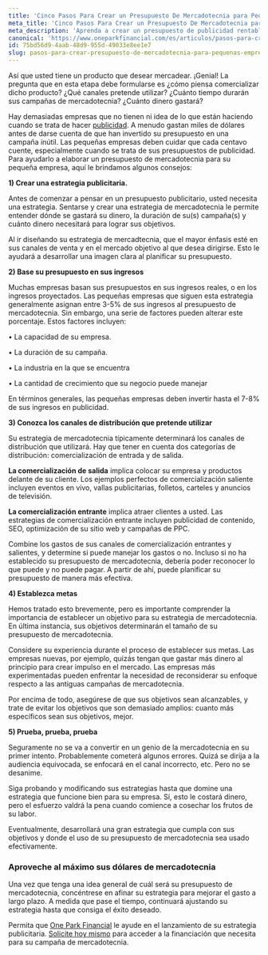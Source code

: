 ```yaml
---
title: 'Cinco Pasos Para Crear un Presupuesto De Mercadotecnia para Pequeñas Empresas'
meta_title: 'Cinco Pasos Para Crear un Presupuesto De Mercadotecnia para Pequeñas Empresas'
meta_description: 'Aprenda a crear un presupuesto de publicidad rentable con esta sencilla guía.'
canonical: 'https://www.oneparkfinancial.com/es/articulos/pasos-para-crear-presupuesto-de-mercadotecnia-para-pequenas-empresas'
id: 75bd56d9-4aab-48d9-955d-49033e8ee1e7
slug: pasos-para-crear-presupuesto-de-mercadotecnia-para-pequenas-empresas
---
```

Así que usted tiene un producto que desear mercadear. ¡Genial! La pregunta que en esta etapa debe formularse es ¿cómo piensa comercializar dicho producto? ¿Qué canales pretende utilizar? ¿Cuánto tiempo durarán sus campañas de mercadotecnia? ¿Cuánto dinero gastará? 

Hay demasiadas empresas que no tienen ni idea de lo que están haciendo cuando se trata de hacer [publicidad](https://www.oneparkfinancial.com/es/articulos/4-errores-cometido-de-mercadontecia). A menudo gastan miles de dólares antes de darse cuenta de que han invertido su presupuesto en una campaña inútil. Las pequeñas empresas deben cuidar que cada centavo cuente, especialmente cuando se trata de sus presupuestos de publicidad.  Para ayudarlo a elaborar un presupuesto de mercadotecnia para su pequeña empresa, aquí le brindamos algunos consejos:

**1)	Crear una estrategia publicitaria.**

Antes de comenzar a pensar en un presupuesto publicitario, usted necesita una estrategia. Sentarse y crear una estrategia de mercadotecnia le permite entender dónde se gastará su dinero, la duración de su(s) campaña(s) y cuánto dinero necesitará para lograr sus objetivos. 

Al ir diseñando su estrategia de mercadtecnia, que el mayor énfasis esté en sus canales de venta y en el mercado objetivo al que desea dirigirse. Esto le ayudará a desarrollar una imagen clara al planificar su presupuesto. 

**2)	Base su presupuesto en sus ingresos**

Muchas empresas basan sus presupuestos en sus ingresos reales, o en los ingresos proyectados. Las pequeñas empresas que siguen esta estrategia generalmente asignan entre 3-5% de sus ingresos al presupuesto de mercadotecnia. Sin embargo, una serie de factores pueden alterar este porcentaje. Estos factores incluyen:

•	La capacidad de su empresa.

•	La duración de su campaña.

•	La industria en la que se encuentra

•	La cantidad de crecimiento que su negocio puede manejar

En términos generales, las pequeñas empresas deben invertir hasta el 7-8% de sus ingresos en publicidad.

**3)	Conozca los canales de distribución que pretende utilizar**

Su estrategia de mercadotecnia típicamente determinará los canales de distribución que utilizará. Hay que tener en cuenta dos categorías de distribución: comercialización de entrada y de salida. 

**La comercialización de salida** implica colocar su empresa y productos delante de su cliente. Los ejemplos perfectos de comercialización saliente incluyen eventos en vivo, vallas publicitarias, folletos, carteles y anuncios de televisión. 

**La comercialización entrante** implica atraer clientes a usted. Las estrategias de comercialización entrante incluyen publicidad de contenido, SEO, optimización de su sitio web y campañas de PPC. 

Combine los gastos de sus canales de comercialización entrantes y salientes, y determine si puede manejar los gastos o no. Incluso si no ha establecido su presupuesto de mercadotecnia, debería poder reconocer lo que puede y no puede pagar. A partir de ahí, puede planificar su presupuesto de manera más efectiva. 

**4)	Establezca metas**

Hemos tratado esto brevemente, pero es importante comprender la importancia de establecer un objetivo para su estrategia de mercadotecnia. En última instancia, sus objetivos determinarán el tamaño de su presupuesto de mercadotecnia. 

Considere su experiencia durante el proceso de establecer sus metas. Las empresas nuevas, por ejemplo, quizás tengan que gastar más dinero al principio para crear  impulso en el mercado. Las empresas más experimentadas pueden enfrentar la necesidad de reconsiderar su enfoque respecto a las antiguas campañas de mercadotecnia. 

Por encima de todo, asegúrese de que sus objetivos sean alcanzables, y trate de evitar los objetivos que son demasiado amplios: cuanto más específicos sean sus objetivos, mejor. 

**5)	Prueba, prueba, prueba**

Seguramente no se va a convertir en un genio de la mercadotecnia en su primer intento.  Probablemente cometerá algunos errores. Quizá se dirija a la audiencia equivocada, se enfocará en el canal incorrecto, etc. Pero no se desanime.

Siga probando y modificando sus estrategias hasta que domine una estrategia que funcione bien para su empresa. Sí, esto le costará dinero, pero el esfuerzo valdrá la pena cuando comience a cosechar los frutos de su labor.  

Eventualmente, desarrollará una gran estrategia que cumpla con sus objetivos y donde el uso de su presupuesto de mercadotecnia sea usado efectivamente.  

### Aproveche al máximo sus dólares de mercadotecnia

Una vez que tenga una idea general de cuál será su presupuesto de mercadotecnia, concéntrese en afinar su estrategia para mejorar el gasto a largo plazo. A medida que pase el tiempo, continuará ajustando su estrategia hasta que consiga el éxito deseado. 

Permita que [One Park Financial](https://www.oneparkfinancial.com/es/) le ayude en el lanzamiento de su estrategia publicitaria. [Solicite hoy mismo](https://www.oneparkfinancial.com/es/preaprob) para acceder a la financiación que necesita para su campaña de mercadotecnia.